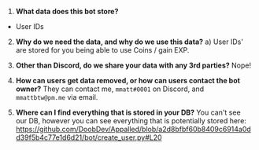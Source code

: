 1) **What data does this bot store?**
- User IDs


2) **Why do we need the data, and why do we use this data?**
    a) User IDs' are stored for you being able to use Coins / gain EXP.


3) **Other than Discord, do we share your data with any 3rd parties?**
Nope!

4) **How can users get data removed, or how can users contact the bot owner?**
They can contact me, `mmatt#0001` on Discord, and `mmattbtw@pm.me` via email.

5) **Where can I find everything that is stored in your DB?**
You can't see our DB, however you can see everything that is potentially stored here: https://github.com/DoobDev/Appalled/blob/a2d8bfbf60b8409c6914a0dd39f5b4c77e1d6d21/bot/create_user.py#L20

